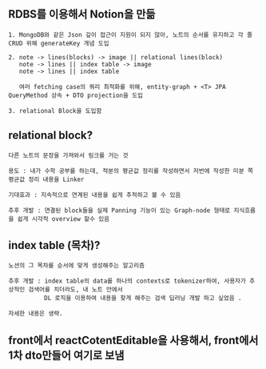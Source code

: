 ## RDBS를 이용해서 Notion을 만듦
    1. MongoDB와 같은 Json 깊이 접근이 지원이 되지 않아, 노트의 순서를 유지하고 각 줄 CRUD 위해 generateKey 개념 도입
   
    2. note -> lines(blocks) -> image || relational lines(block) 
       note -> lines || index table -> image 
       note -> lines || index table 
       
       여러 fetching case의 쿼리 최적화를 위해, entity-graph + <T> JPA QueryMethod 상속 + DTO projection을 도입
  
    3. relational Block을 도입함

## relational block?
    다른 노트의 문장을 가져와서 링크를 거는 것
    
    용도 : 내가 수학 공부를 하는데, 적분의 평균값 정리를 작성하면서 저번에 작성한 미분 쪽 평균값 정리 내용을 Linker
    
    기대효과 : 지속적으로 연계된 내용을 쉽게 추적하고 볼 수 있음
    
    추후 개발 : 연결된 block들을 실제 Panning 기능이 있는 Graph-node 형태로 지식흐름을 쉽게 시각적 overview 할수 있음
  
## index table (목차)?
    노션의 그 목차를 순서에 맞게 생성해주는 알고리즘
  
    추후 개발 : index table의 data를 하나의 contexts로 tokenizer하여, 사용자가 추상적인 검색어를 치더라도, 내 노트 안에서 
              DL 로직을 이용하여 내용을 찾게 해주는 검색 딥러닝 개발 하고 싶었음 . 
             
    자세한 내용은 생략.


## front에서 reactCotentEditable을 사용해서, front에서 1차 dto만들어 여기로 보냄
